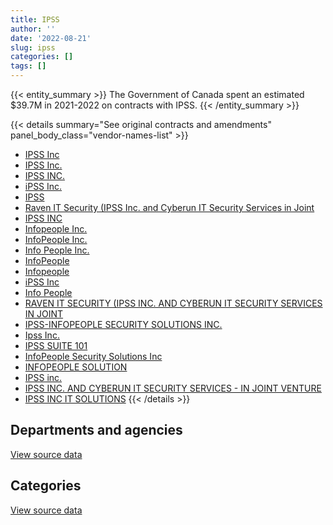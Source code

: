 ```yaml
---
title: IPSS
author: ''
date: '2022-08-21'
slug: ipss
categories: []
tags: []
---
```


<script src="/rmarkdown-libs/htmlwidgets/htmlwidgets.js"></script>
<link href="/rmarkdown-libs/datatables-css/datatables-crosstalk.css" rel="stylesheet" />
<script src="/rmarkdown-libs/datatables-binding/datatables.js"></script>
<script src="/rmarkdown-libs/jquery/jquery-3.6.0.min.js"></script>
<link href="/rmarkdown-libs/dt-core-bootstrap/css/dataTables.bootstrap.min.css" rel="stylesheet" />
<link href="/rmarkdown-libs/dt-core-bootstrap/css/dataTables.bootstrap.extra.css" rel="stylesheet" />
<script src="/rmarkdown-libs/dt-core-bootstrap/js/jquery.dataTables.min.js"></script>
<script src="/rmarkdown-libs/dt-core-bootstrap/js/dataTables.bootstrap.min.js"></script>
<link href="/rmarkdown-libs/crosstalk/css/crosstalk.min.css" rel="stylesheet" />
<script src="/rmarkdown-libs/crosstalk/js/crosstalk.min.js"></script>
<script src="/rmarkdown-libs/htmlwidgets/htmlwidgets.js"></script>
<link href="/rmarkdown-libs/datatables-css/datatables-crosstalk.css" rel="stylesheet" />
<script src="/rmarkdown-libs/datatables-binding/datatables.js"></script>
<script src="/rmarkdown-libs/jquery/jquery-3.6.0.min.js"></script>
<link href="/rmarkdown-libs/dt-core-bootstrap/css/dataTables.bootstrap.min.css" rel="stylesheet" />
<link href="/rmarkdown-libs/dt-core-bootstrap/css/dataTables.bootstrap.extra.css" rel="stylesheet" />
<script src="/rmarkdown-libs/dt-core-bootstrap/js/jquery.dataTables.min.js"></script>
<script src="/rmarkdown-libs/dt-core-bootstrap/js/dataTables.bootstrap.min.js"></script>
<link href="/rmarkdown-libs/crosstalk/css/crosstalk.min.css" rel="stylesheet" />
<script src="/rmarkdown-libs/crosstalk/js/crosstalk.min.js"></script>

{{< entity_summary >}}
The Government of Canada spent an estimated \$39.7M in 2021-2022 on contracts with IPSS.
{{< /entity_summary >}}

{{< details summary="See original contracts and amendments" panel_body_class="vendor-names-list" >}}
- [IPSS Inc](https://search.open.canada.ca/en/ct/?sort=contract_value_f%20desc&page=1&search_text=%22IPSS%20Inc%22)
- [IPSS Inc.](https://search.open.canada.ca/en/ct/?sort=contract_value_f%20desc&page=1&search_text=%22IPSS%20Inc.%22)
- [IPSS INC.](https://search.open.canada.ca/en/ct/?sort=contract_value_f%20desc&page=1&search_text=%22IPSS%20INC.%22)
- [iPSS Inc.](https://search.open.canada.ca/en/ct/?sort=contract_value_f%20desc&page=1&search_text=%22iPSS%20Inc.%22)
- [IPSS](https://search.open.canada.ca/en/ct/?sort=contract_value_f%20desc&page=1&search_text=%22IPSS%22)
- [Raven IT Security (IPSS Inc. and Cyberun IT Security Services in Joint](https://search.open.canada.ca/en/ct/?sort=contract_value_f%20desc&page=1&search_text=%22Raven%20IT%20Security%20%28IPSS%20Inc.%20and%20Cyberun%20IT%20Security%20Services%20in%20Joint%22)
- [IPSS INC](https://search.open.canada.ca/en/ct/?sort=contract_value_f%20desc&page=1&search_text=%22IPSS%20INC%22)
- [Infopeople Inc.](https://search.open.canada.ca/en/ct/?sort=contract_value_f%20desc&page=1&search_text=%22Infopeople%20Inc.%22)
- [InfoPeople Inc.](https://search.open.canada.ca/en/ct/?sort=contract_value_f%20desc&page=1&search_text=%22InfoPeople%20Inc.%22)
- [Info People Inc.](https://search.open.canada.ca/en/ct/?sort=contract_value_f%20desc&page=1&search_text=%22Info%20People%20Inc.%22)
- [InfoPeople](https://search.open.canada.ca/en/ct/?sort=contract_value_f%20desc&page=1&search_text=%22InfoPeople%22)
- [Infopeople](https://search.open.canada.ca/en/ct/?sort=contract_value_f%20desc&page=1&search_text=%22Infopeople%22)
- [iPSS Inc](https://search.open.canada.ca/en/ct/?sort=contract_value_f%20desc&page=1&search_text=%22iPSS%20Inc%22)
- [Info People](https://search.open.canada.ca/en/ct/?sort=contract_value_f%20desc&page=1&search_text=%22Info%20People%22)
- [RAVEN IT SECURITY (IPSS INC. AND CYBERUN IT SECURITY SERVICES IN JOINT](https://search.open.canada.ca/en/ct/?sort=contract_value_f%20desc&page=1&search_text=%22RAVEN%20IT%20SECURITY%20%28IPSS%20INC.%20AND%20CYBERUN%20IT%20SECURITY%20SERVICES%20IN%20JOINT%22)
- [IPSS-INFOPEOPLE SECURITY SOLUTIONS INC.](https://search.open.canada.ca/en/ct/?sort=contract_value_f%20desc&page=1&search_text=%22IPSS-INFOPEOPLE%20SECURITY%20SOLUTIONS%20INC.%22)
- [Ipss Inc.](https://search.open.canada.ca/en/ct/?sort=contract_value_f%20desc&page=1&search_text=%22Ipss%20Inc.%22)
- [IPSS SUITE 101](https://search.open.canada.ca/en/ct/?sort=contract_value_f%20desc&page=1&search_text=%22IPSS%20SUITE%20101%22)
- [InfoPeople Security Solutions Inc](https://search.open.canada.ca/en/ct/?sort=contract_value_f%20desc&page=1&search_text=%22InfoPeople%20Security%20Solutions%20Inc%22)
- [INFOPEOPLE SOLUTION](https://search.open.canada.ca/en/ct/?sort=contract_value_f%20desc&page=1&search_text=%22INFOPEOPLE%20SOLUTION%22)
- [IPSS inc.](https://search.open.canada.ca/en/ct/?sort=contract_value_f%20desc&page=1&search_text=%22IPSS%20inc.%22)
- [IPSS INC. AND CYBERUN IT SECURITY SERVICES - IN JOINT VENTURE](https://search.open.canada.ca/en/ct/?sort=contract_value_f%20desc&page=1&search_text=%22IPSS%20INC.%20AND%20CYBERUN%20IT%20SECURITY%20SERVICES%20-%20IN%20JOINT%20VENTURE%22)
- [IPSS INC IT SOLUTIONS](https://search.open.canada.ca/en/ct/?sort=contract_value_f%20desc&page=1&search_text=%22IPSS%20INC%20IT%20SOLUTIONS%22)
{{< /details >}}

## Departments and agencies

<div id="htmlwidget-1" style="width:100%;height:auto;" class="datatables html-widget"></div>
<script type="application/json" data-for="htmlwidget-1">{"x":{"style":"bootstrap","filter":"none","vertical":false,"data":[["<a href=\"/departments/aafc-aac/\">Agriculture and Agri-Food Canada<\/a>","<a href=\"/departments/aandc-aadnc/\">Crown-Indigenous Relations and Northern Affairs Canada<\/a>","<a href=\"/departments/atssc-scdata/\">Administrative Tribunals Support Service of Canada<\/a>","<a href=\"/departments/cgc-ccg/\">Canadian Grain Commission<\/a>","<a href=\"/departments/cra-arc/\">Canada Revenue Agency<\/a>","<a href=\"/departments/csc-scc/\">Correctional Service of Canada<\/a>","<a href=\"/departments/dfatd-maecd/\">Global Affairs Canada<\/a>","<a href=\"/departments/dfo-mpo/\">Fisheries and Oceans Canada<\/a>","<a href=\"/departments/dnd-mdn/\">National Defence<\/a>","<a href=\"/departments/elections/\">Elections Canada<\/a>","<a href=\"/departments/esdc-edsc/\">Employment and Social Development Canada<\/a>","<a href=\"/departments/fcac-acfc/\">Financial Consumer Agency of Canada<\/a>","<a href=\"/departments/hc-sc/\">Health Canada<\/a>","<a href=\"/departments/isc-sac/\">Indigenous Services Canada<\/a>","<a href=\"/departments/jus/\">Department of Justice Canada<\/a>","<a href=\"/departments/nfb-onf/\">National Film Board<\/a>","<a href=\"/departments/nrc-cnrc/\">National Research Council Canada<\/a>","<a href=\"/departments/nrcan-rncan/\">Natural Resources Canada<\/a>","<a href=\"/departments/oag-bvg/\">Office of the Auditor General of Canada<\/a>","<a href=\"/departments/oic-ci/\">Office of the Information Commissioner of Canada<\/a>","<a href=\"/departments/opc-cpvp/\">Office of the Privacy Commissioner of Canada<\/a>","<a href=\"/departments/osfi-bsif/\">Office of the Superintendent of Financial Institutions Canada<\/a>","<a href=\"/departments/pco-bcp/\">Privy Council Office<\/a>","<a href=\"/departments/ps-sp/\">Public Safety Canada<\/a>","<a href=\"/departments/pwgsc-tpsgc/\">Public Services and Procurement Canada<\/a>","<a href=\"/departments/rcmp-grc/\">Royal Canadian Mounted Police<\/a>","<a href=\"/departments/ssc-spc/\">Shared Services Canada<\/a>","<a href=\"/departments/statcan/\">Statistics Canada<\/a>","<a href=\"/departments/tbs-sct/\">Treasury Board of Canada Secretariat<\/a>","<a href=\"/departments/tc/\">Transport Canada<\/a>"],[24603.38,669540.54,94307.97,null,null,null,72804.38,null,1732773.14,18929.29,15898.51,null,null,669540.54,80620.07,null,23735.31,26372,280.29,24999.27,null,null,null,75716.7,null,377592.03,11551663.32,7116.55,null,92134.36],[null,null,19255.86,null,null,null,57212.46,null,307142.66,23550.78,10854.85,null,null,null,195410.23,null,181072.94,77023,null,4045.99,24603.01,3345.41,null,4563.75,null,null,10431222.5,null,null,208010.24],[null,null,27073.29,null,null,null,65324.74,30528.18,12127493.55,29078.6,1837392.03,null,null,null,194876.32,null,119767.31,null,null,8738.37,42355.99,70506.06,null,116757.75,null,null,7290314.53,1084254.49,null,2034],[null,null,null,72853.9,616487.57,1873.02,6996.22,null,24261014.75,37333.71,2879995.35,63550.57,36078.5,36842.71,194876.32,245232.64,29628.08,null,null,null,12323.27,160689.96,12257.28,355198.14,39937.15,164713.69,10425129.48,5683.44,4676.13,null]],"container":"<table class=\"table table-striped table-hover row-border order-column display\">\n  <thead>\n    <tr>\n      <th>Department<\/th>\n      <th>2018-2019<\/th>\n      <th>2019-2020<\/th>\n      <th>2020-2021<\/th>\n      <th>2021-2022<\/th>\n    <\/tr>\n  <\/thead>\n<\/table>","options":{"order":[[4,"desc"]],"pageLength":10,"autoWidth":true,"columnDefs":[{"targets":1,"render":"function(data, type, row, meta) {\n    return type !== 'display' ? data : DTWidget.formatCurrency(data, \"$\", 2, 3, \",\", \".\", true, null);\n  }"},{"targets":2,"render":"function(data, type, row, meta) {\n    return type !== 'display' ? data : DTWidget.formatCurrency(data, \"$\", 2, 3, \",\", \".\", true, null);\n  }"},{"targets":3,"render":"function(data, type, row, meta) {\n    return type !== 'display' ? data : DTWidget.formatCurrency(data, \"$\", 2, 3, \",\", \".\", true, null);\n  }"},{"targets":4,"render":"function(data, type, row, meta) {\n    return type !== 'display' ? data : DTWidget.formatCurrency(data, \"$\", 2, 3, \",\", \".\", true, null);\n  }"},{"width":"16%","targets":[1,2,3,4]},{"className":"dt-right","targets":[1,2,3,4]}],"orderClasses":false}},"evals":["options.columnDefs.0.render","options.columnDefs.1.render","options.columnDefs.2.render","options.columnDefs.3.render"],"jsHooks":[]}</script>
<p class="text-right">
<a href="https://github.com/GoC-Spending/contracts-data/tree/main/data/out/vendors/ipss/summary_by_fiscal_year_by_department.csv" class="source-data-link btn btn-link">View source data</a>
</p>

## Categories

<div id="htmlwidget-2" style="width:100%;height:auto;" class="datatables html-widget"></div>
<script type="application/json" data-for="htmlwidget-2">{"x":{"style":"bootstrap","filter":"none","vertical":false,"data":[["<a href=\"/categories/10_office_management/\">Office management<\/a>","<a href=\"/categories/11_defence/\">Defence<\/a>","<a href=\"/categories/2_professional_services/\">Professional services<\/a>","<a href=\"/categories/3_information_technology/\">Information technology<\/a>","<a href=\"/categories/9_human_capital/\">Human capital<\/a>"],[null,1663979.88,null,13825854.51,68793.26],[4012.06,238777.66,null,11222598.94,81925],[12124.34,12127493.55,437507.75,10451898.99,17470.57],[null,24238984.26,39937.15,15362419.98,22030.49]],"container":"<table class=\"table table-striped table-hover row-border order-column display\">\n  <thead>\n    <tr>\n      <th>Category<\/th>\n      <th>2018-2019<\/th>\n      <th>2019-2020<\/th>\n      <th>2020-2021<\/th>\n      <th>2021-2022<\/th>\n    <\/tr>\n  <\/thead>\n<\/table>","options":{"order":[[4,"desc"]],"dom":"t","pageLength":30,"autoWidth":true,"columnDefs":[{"targets":1,"render":"function(data, type, row, meta) {\n    return type !== 'display' ? data : DTWidget.formatCurrency(data, \"$\", 2, 3, \",\", \".\", true, null);\n  }"},{"targets":2,"render":"function(data, type, row, meta) {\n    return type !== 'display' ? data : DTWidget.formatCurrency(data, \"$\", 2, 3, \",\", \".\", true, null);\n  }"},{"targets":3,"render":"function(data, type, row, meta) {\n    return type !== 'display' ? data : DTWidget.formatCurrency(data, \"$\", 2, 3, \",\", \".\", true, null);\n  }"},{"targets":4,"render":"function(data, type, row, meta) {\n    return type !== 'display' ? data : DTWidget.formatCurrency(data, \"$\", 2, 3, \",\", \".\", true, null);\n  }"},{"width":"16%","targets":[1,2,3,4]},{"className":"dt-right","targets":[1,2,3,4]}],"orderClasses":false,"lengthMenu":[10,25,30,50,100]}},"evals":["options.columnDefs.0.render","options.columnDefs.1.render","options.columnDefs.2.render","options.columnDefs.3.render"],"jsHooks":[]}</script>
<p class="text-right">
<a href="https://github.com/GoC-Spending/contracts-data/tree/main/data/out/vendors/ipss/summary_by_fiscal_year_by_category.csv" class="source-data-link btn btn-link">View source data</a>
</p>
